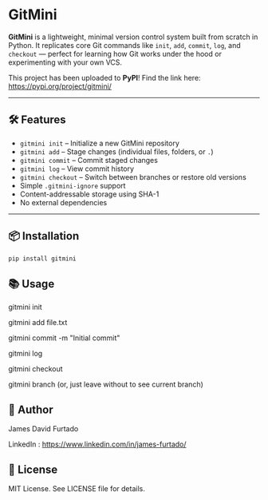 # GitMini

**GitMini** is a lightweight, minimal version control system built from scratch in Python. It replicates core Git commands like `init`, `add`, `commit`, `log`, and `checkout` — perfect for learning how Git works under the hood or experimenting with your own VCS.

This project has been uploaded to **PyPI**! Find the link here: https://pypi.org/project/gitmini/

---

## 🛠️ Features

- `gitmini init` – Initialize a new GitMini repository  
- `gitmini add` – Stage changes (individual files, folders, or `.`)  
- `gitmini commit` – Commit staged changes  
- `gitmini log` – View commit history  
- `gitmini checkout` – Switch between branches or restore old versions  
- Simple `.gitmini-ignore` support  
- Content-addressable storage using SHA-1  
- No external dependencies

---

## 📦 Installation

```
pip install gitmini
```


## 📚 Usage

gitmini init

gitmini add file.txt

gitmini commit -m "Initial commit"

gitmini log

gitmini checkout <commit-hash or branch-name>

gitmini branch <new-branch>     (or, just leave without <new-branch> to see current branch)

## 👤 Author
James David Furtado

LinkedIn : https://www.linkedin.com/in/james-furtado/

## 📄 License
MIT License. See LICENSE file for details.
